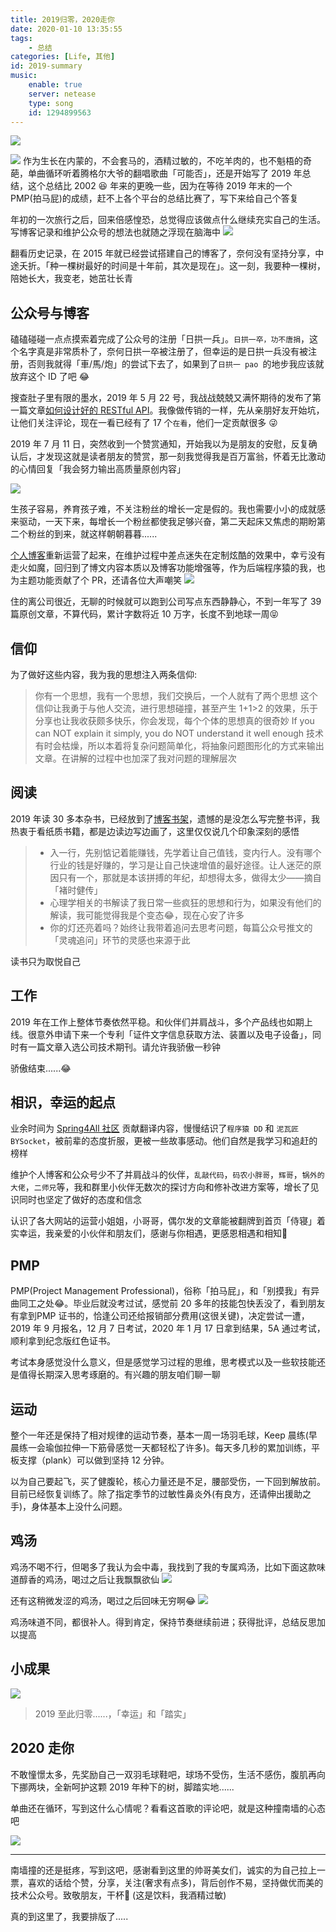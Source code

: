 ```yaml
---
title: 2019归零，2020走你
date: 2020-01-10 13:35:55
tags:
    - 总结
categories: [Life, 其他]
id: 2019-summary
music:
    enable: true
    server: netease
    type: song
    id: 1294899563
---
```


![](https://cdn.jsdelivr.net/gh/FraserYu/img-host/blog-imgnight-1080547_1920.jpg)

<!-- more -->

<fancybox>![](https://cdn.jsdelivr.net/gh/FraserYu/img-host/blog-img2020-01-17-10-25-28.png)</fancybox>
作为生长在内蒙的，不会套马的，酒精过敏的，不吃羊肉的，也不魁梧的奇葩，单曲循环听着腾格尔大爷的翻唱歌曲「可能否」，还是开始写了 2019 年总结，这个总结比 2002 😆 年来的更晚一些，因为在等待 2019 年末的一个 PMP(拍马屁)的成绩，赶不上各个平台的总结比赛了，写下来给自己个答复

年初的一次旅行之后，回来倍感惶恐，总觉得应该做点什么继续充实自己的生活。写博客记录和维护公众号的想法也就随之浮现在脑海中
<fancybox>![](https://cdn.jsdelivr.net/gh/FraserYu/img-host/blog-img2020-01-19-10-58-08.png)</fancybox>

翻看历史记录，在 2015 年就已经尝试搭建自己的博客了，奈何没有坚持分享，中途夭折。「种一棵树最好的时间是十年前，其次是现在」。这一刻，我要种一棵树，陪她长大，我变老，她茁壮长青

## 公众号与博客
磕磕碰碰一点点摸索着完成了公众号的注册「日拱一兵」。`日拱一卒，功不唐捐`，这个名字真是非常质朴了，奈何日拱一卒被注册了，但幸运的是日拱一兵没有被注册，否则我就得「車/馬/炮」的尝试下去了，如果到了`日拱一 pao `的地步我应该就放弃这个 ID 了吧 😂

搜查肚子里有限的墨水，2019 年 5 月 22 号，我战战兢兢又满怀期待的发布了第一篇文章[如何设计好的 RESTful API](https://mp.weixin.qq.com/s/hR1TqkVzwZ_T8fuMnsM4hQ)。我像做传销的一样，先从亲朋好友开始坑，让他们关注评论，现在一看已经有了 17 个`在看`，他们一定贡献很多 😜

2019 年 7 月 11 日，突然收到一个赞赏通知，开始我以为是朋友的安慰，反复确认后，才发现这就是读者朋友的赞赏，那一刻我觉得我是百万富翁，怀着无比激动的心情回复「我会努力输出高质量原创内容」

<fancybox>![](https://cdn.jsdelivr.net/gh/FraserYu/img-host/blog-img2020-01-19-12-33-01.png)</fancybox>

生孩子容易，养育孩子难，不关注粉丝的增长一定是假的。我也需要小小的成就感来驱动，一天下来，每增长一个粉丝都使我足够兴奋，第二天起床又焦虑的期盼第二个粉丝的到来，就这样朝朝暮暮......

[个人博客](https://dayarch.top/)重新运营了起来，在维护过程中差点迷失在定制炫酷的效果中，幸亏没有走火如魔，回归到了博文内容本质以及博客功能增强等，作为后端程序猿的我，也为主题功能贡献了个 PR，还请各位大声嘲笑
<fancybox>![](https://cdn.jsdelivr.net/gh/FraserYu/img-host/blog-img2020-01-19-13-56-50.png)</fancybox>

住的离公司很近，无聊的时候就可以跑到公司写点东西静静心，不到一年写了 39 篇原创文章，不算代码，累计字数将近 10 万字，长度不到地球一周😝

## 信仰
为了做好这些内容，我为我的思想注入两条信仰:
> 你有一个思想，我有一个思想，我们交换后，一个人就有了两个思想
这个信仰让我勇于与他人交流，进行思想碰撞，甚至产生 1+1>2 的效果，乐于分享也让我收获颇多快乐，你会发现，每个个体的思想真的很奇妙
> If you can NOT explain it simply, you do NOT understand it well enough
技术有时会枯燥，所以本着将复杂问题简单化，将抽象问题图形化的方式来输出文章。在讲解的过程中也加深了我对问题的理解层次

## 阅读
2019 年读 30 多本杂书，已经放到了[博客书架](https://dayarch.top/books/)，遗憾的是没怎么写完整书评，我热衷于看纸质书籍，都是边读边写边画了，这里仅仅说几个印象深刻的感悟
> - 入一行，先别惦记着能赚钱，先学着让自己值钱，变内行人。没有哪个行业的钱是好赚的，学习是让自己快速增值的最好途径。让人迷茫的原因只有一个，那就是本该拼搏的年纪，却想得太多，做得太少——摘自「褚时健传」
> - 心理学相关的书解读了我日常一些疯狂的思想和行为，如果没有他们的解读，我可能觉得我是个变态😂，现在心安了许多
> - 你的灯还亮着吗？始终让我带着追问去思考问题，每篇公众号推文的「灵魂追问」环节的灵感也来源于此

读书只为取悦自己

## 工作
2019 年在工作上整体节奏依然平稳。和伙伴们并肩战斗，多个产品线也如期上线。很意外申请下来一个专利「证件文字信息获取方法、装置以及电子设备」，同时有一篇文章入选公司技术期刊。请允许我骄傲一秒钟

骄傲结束......😂

## 相识，幸运的起点
业余时间为 [Spring4All 社区](http://www.spring4all.com/) 贡献翻译内容，慢慢结识了`程序猿 DD` 和 `泥瓦匠 BYSocket`，被前辈的态度折服，更被一些故事感动。他们自然是我学习和追赶的榜样

维护个人博客和公众号少不了并肩战斗的伙伴，`乱敲代码`，`码农小胖哥`，`辉哥`，`锅外的大佬`，`二师兄`等，我和群里小伙伴无数次的探讨方向和修补改进方案等，增长了见识同时也坚定了做好的态度和信念

认识了各大网站的运营小姐姐，小哥哥，偶尔发的文章能被翻牌到首页「侍寝」着实幸运，我亲爱的小伙伴和朋友们，感谢与你相遇，更感恩相遇和相知🙏


## PMP
PMP(Project Management Professional)，俗称「拍马屁」，和「别摸我」有异曲同工之处😂。毕业后就没考过试，感觉前 20 多年的技能包快丢没了，看到朋友有拿到PMP 证书的，恰逢公司还给报销部分费用(这很关键)，决定尝试一遭，2019 年 9 月报名，12 月 7 日考试，2020 年 1 月 17 日拿到结果，5A 通过考试，顺利拿到纪念版红色证书。

考试本身感觉没什么意义，但是感觉学习过程的思维，思考模式以及一些软技能还是值得长期深入思考琢磨的。有兴趣的朋友咱们聊一聊

## 运动
整个一年还是保持了相对规律的运动节奏，基本一周一场羽毛球，Keep 晨练(早晨练一会瑜伽拉伸一下筋骨感觉一天都轻松了许多)。每天多几秒的累加训练，平板支撑（plank）可以做到坚持 12 分钟。

以为自己要起飞，买了健腹轮，核心力量还是不足，腰部受伤，一下回到解放前。目前已经恢复训练了。除了指定季节的过敏性鼻炎外(有良方，还请伸出援助之手)，身体基本上没什么问题。

## 鸡汤
鸡汤不喝不行，但喝多了我认为会中毒，我找到了我的专属鸡汤，比如下面这款味道醇香的鸡汤，喝过之后让我飘飘欲仙
<fancybox>![](https://cdn.jsdelivr.net/gh/FraserYu/img-host/blog-img2020-01-19-21-11-51.png)</fancybox>

还有这稍微发涩的鸡汤，喝过之后回味无穷啊😂
<fancybox>![](https://cdn.jsdelivr.net/gh/FraserYu/img-host/blog-img2020-01-19-21-04-33.png)</fancybox>

鸡汤味道不同，都很补人。得到肯定，保持节奏继续前进；获得批评，总结反思加以提高

## 小成果
<fancybox>![](https://cdn.jsdelivr.net/gh/FraserYu/img-host/blog-img2020-01-19-21-48-03.png)</fancybox>

> 2019 至此归零......，「幸运」和「踏实」

## 2020 走你
不敢憧憬太多，先奖励自己一双羽毛球鞋吧，球场不受伤，生活不感伤，腹肌再向下挪两块，全新呵护这颗 2019 年种下的树，脚踏实地......

单曲还在循环，写到这什么心情呢？看看这首歌的评论吧，就是这种撞南墙的心态吧

<fancybox>![](https://cdn.jsdelivr.net/gh/FraserYu/img-host/blog-img2020-01-17-11-13-16.png)</fancybox>


---

南墙撞的还是挺疼，写到这吧，感谢看到这里的帅哥美女们，诚实的为自己拉上一票，喜欢的话给个赞，分享，关注(奢求有点多)，背后创作不易，坚持做优而美的技术公众号。致敬朋友，干杯🍺 (这是饮料，我酒精过敏)

真的到这里了，我要排版了.....



















